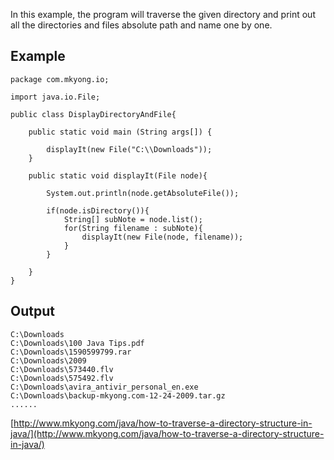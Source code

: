 In this example, the program will traverse the given directory and print out all the directories and files absolute path and name one by one.

## Example

    package com.mkyong.io;

    import java.io.File;

    public class DisplayDirectoryAndFile{

    	public static void main (String args[]) {

    		displayIt(new File("C:\\Downloads"));
    	}

    	public static void displayIt(File node){

    		System.out.println(node.getAbsoluteFile());

    		if(node.isDirectory()){
    			String[] subNote = node.list();
    			for(String filename : subNote){
    				displayIt(new File(node, filename));
    			}
    		}

    	}
    }

## Output

    C:\Downloads
    C:\Downloads\100 Java Tips.pdf
    C:\Downloads\1590599799.rar
    C:\Downloads\2009
    C:\Downloads\573440.flv
    C:\Downloads\575492.flv
    C:\Downloads\avira_antivir_personal_en.exe
    C:\Downloads\backup-mkyong.com-12-24-2009.tar.gz
    ......

[http://www.mkyong.com/java/how-to-traverse-a-directory-structure-in-java/](http://www.mkyong.com/java/how-to-traverse-a-directory-structure-in-java/)
